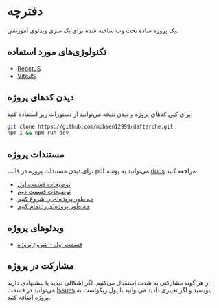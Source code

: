 # دفترچه

یک پروژه ساده تحت وب ساخته شده برای یک سری ویدئوی آموزشی.

## ‌تکنولوژی‌های مورد استفاده

- [ReactJS](https://reactjs.org/)
- [ViteJS](https://vitejs.dev/)

## دیدن کدهای پروژه

برای کپی کدهای پروژه و دیدن نتیجه می‌توانید از دستورات زیر استفاده کنید:

```sh
git clone https://github.com/mohsen12999/daftarche.git
npm i && npm run dev
```

## مستندات پروژه

برای دیدن مستندات پروژه در قالب pdf می‌توانید به پوشه [docs](./docs/) مراجعه کنید.

- [توضیحات قسمت اول](/docs/daftarche-part-1.pdf)
- [توضیحات قسمت دوم](/docs/daftarche-part-2.pdf)
- [چه طور پروژه‌ای را شروع کنیم](/docs/start-a-project.pdf)
- [چه طور پروژه‌ای را تمام کنیم](/docs/finish-a-project.pdf)

## ویدئو‌های پروژه

- [قسمت اول - شروع پروژه](https://www.youtube.com/watch?v=YfJkWwZDIS8)

## مشارکت در پروژه

از هر گونه مشارکتی به شدت استقبال می‌کنیم. اگر اشکالی دیدید یا پیشنهادی دارید می‌توانید در قسمت [Issues](https://github.com/mohsen12999/daftarche/issues) بنویسید و اگر تغییری دادید  می‌توانید با پول ریکوئست به پروژه اضافه کنید.